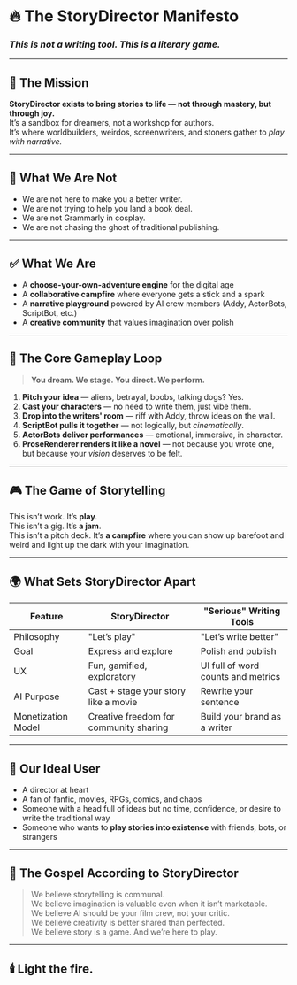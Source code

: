 # 🔥 The StoryDirector Manifesto  
### *This is not a writing tool. This is a literary game.*

---

## 🎯 The Mission

**StoryDirector exists to bring stories to life — not through mastery, but through joy.**  
It’s a sandbox for dreamers, not a workshop for authors.  
It’s where worldbuilders, weirdos, screenwriters, and stoners gather to *play with narrative.*

---

## 🚫 What We Are Not

- We are not here to make you a better writer.  
- We are not trying to help you land a book deal.  
- We are not Grammarly in cosplay.  
- We are not chasing the ghost of traditional publishing.  

---

## ✅ What We Are

- A **choose-your-own-adventure engine** for the digital age  
- A **collaborative campfire** where everyone gets a stick and a spark  
- A **narrative playground** powered by AI crew members (Addy, ActorBots, ScriptBot, etc.)
- A **creative community** that values imagination over polish

---

## 🧪 The Core Gameplay Loop

> **You dream. We stage. You direct. We perform.**

1. **Pitch your idea** — aliens, betrayal, boobs, talking dogs? Yes.  
2. **Cast your characters** — no need to write them, just vibe them.  
3. **Drop into the writers' room** — riff with Addy, throw ideas on the wall.  
4. **ScriptBot pulls it together** — not logically, but *cinematically*.  
5. **ActorBots deliver performances** — emotional, immersive, in character.  
6. **ProseRenderer renders it like a novel** — not because you wrote one, but because your *vision* deserves to be felt.

---

## 🎮 The Game of Storytelling

This isn’t work. It’s **play**.  
This isn’t a gig. It’s **a jam**.  
This isn’t a pitch deck. It’s **a campfire** where you can show up barefoot and weird and light up the dark with your imagination.

---

## 🌍 What Sets StoryDirector Apart

| Feature             | StoryDirector                          | "Serious" Writing Tools             |
|---------------------|----------------------------------------|-------------------------------------|
| Philosophy          | "Let’s play"                           | "Let’s write better"               |
| Goal                | Express and explore                    | Polish and publish                 |
| UX                  | Fun, gamified, exploratory             | UI full of word counts and metrics |
| AI Purpose          | Cast + stage your story like a movie   | Rewrite your sentence               |
| Monetization Model  | Creative freedom for community sharing | Build your brand as a writer       |

---

## 🧠 Our Ideal User

- A director at heart  
- A fan of fanfic, movies, RPGs, comics, and chaos  
- Someone with a head full of ideas but no time, confidence, or desire to write the traditional way  
- Someone who wants to **play stories into existence** with friends, bots, or strangers

---

## 📜 The Gospel According to StoryDirector

> We believe storytelling is communal.  
> We believe imagination is valuable even when it isn’t marketable.  
> We believe AI should be your film crew, not your critic.  
> We believe creativity is better shared than perfected.  
> We believe story is a game. And we’re here to play.

---

## 🕯️ Light the fire.

